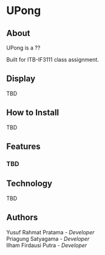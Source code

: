 # UPong

## About

UPong is a ??


Built for ITB-IF3111 class assignment.  

## Display
TBD

## How to Install
TBD

## Features

### TBD

## Technology
TBD


## Authors
Yusuf Rahmat Pratama - *Developer*<br>
Priagung Satyagama - *Developer*<br>
Ilham Firdausi Putra - *Developer*

